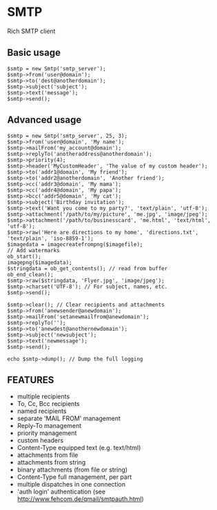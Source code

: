 SMTP
====
Rich SMTP client

Basic usage
-----------
    $smtp = new Smtp('smtp_server');
    $smtp->from('user@domain');
    $smtp->to('dest@anotherdomain');
    $smtp->subject('subject');
    $smtp->text('message');
    $smtp->send();

Advanced usage
--------------
    $smtp = new Smtp('smtp_server', 25, 3);
    $smtp->from('user@domain', 'My name');
    $smtp->mailFrom('my_account@domain');
    $smtp->replyTo('anotheraddress@anotherdomain');
    $smtp->priority(4);
    $smtp->header('MyCustomHeader', 'The value of my custom header');
    $smtp->to('addr1@domain', 'My friend');
    $smtp->to('addr2@anotherdomain', 'Another friend');
    $smtp->cc('addr3@domain', 'My mama');
    $smtp->cc('addr4@domain', 'My papa');
    $smtp->bcc('addr5@domain', 'My cat');
    $smtp->subject('Birthday invitation');
    $smtp->text('Want you come to my party?', 'text/plain', 'utf-8');
    $smtp->attachment('/path/to/my/picture', 'me.jpg', 'image/jpeg');
    $smtp->attachment('/path/to/businesscard', 'me.html', 'text/html', 'utf-8');
    $smtp->raw('Here are directions to my home', 'directions.txt', 'text/plain', 'iso-8859-1');
    $imagedata = imagecreatefrompng($imagefile);
    // Add watermarks
    ob_start();
    imagepng($imagedata);
    $stringdata = ob_get_contents(); // read from buffer
    ob_end_clean();
    $smtp->raw($stringdata, 'Flyer.jpg', 'image/jpeg');
    $smtp->charset('UTF-8'); // For subject, names, etc.
    $smtp->send();

    $smtp->clear(); // Clear recipients and attachments
    $smtp->from('anewsender@anewdomain');
    $smtp->mailFrom('setanewmailfrom@anewdomain');
    $smtp->replyTo('');
    $smtp->to('anewdest@anothernewdomain');
    $smtp->subject('newsubject');
    $smtp->text('newmessage');
    $smtp->send();

    echo $smtp->dump(); // Dump the full logging

FEATURES
--------
- multiple recipients
- To, Cc, Bcc recipients
- named recipients
- separate 'MAIL FROM' management
- Reply-To management
- priority management
- custom headers
- Content-Type equipped text (e.g. text/html)
- attachments from file
- attachments from string
- binary attachments (from file or string)
- Content-Type full management, per part
- multiple dispatches in one connection
- 'auth login' authentication (see http://www.fehcom.de/qmail/smtpauth.html)